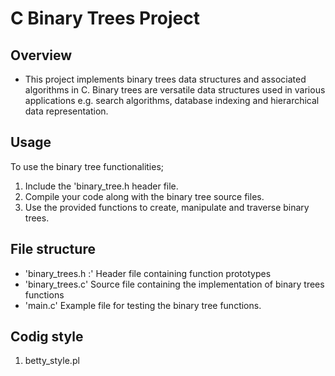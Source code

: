 # C Binary Trees Project

## Overview
- This project implements binary trees data structures and associated algorithms in C. Binary trees are versatile data structures used in various applications e.g. search algorithms, database indexing and hierarchical data representation.

## Usage
To use the binary tree functionalities;
 1. Include the 'binary_tree.h header file.
 2. Compile your code along with the binary tree source files.
 3. Use the provided functions to create, manipulate and traverse binary trees.

## File structure
- 'binary_trees.h :' Header file containing function prototypes
- 'binary_trees.c' Source file containing the implementation of binary trees functions
- 'main.c' Example file for testing the binary tree functions.

## Codig style
 1. betty_style.pl 
